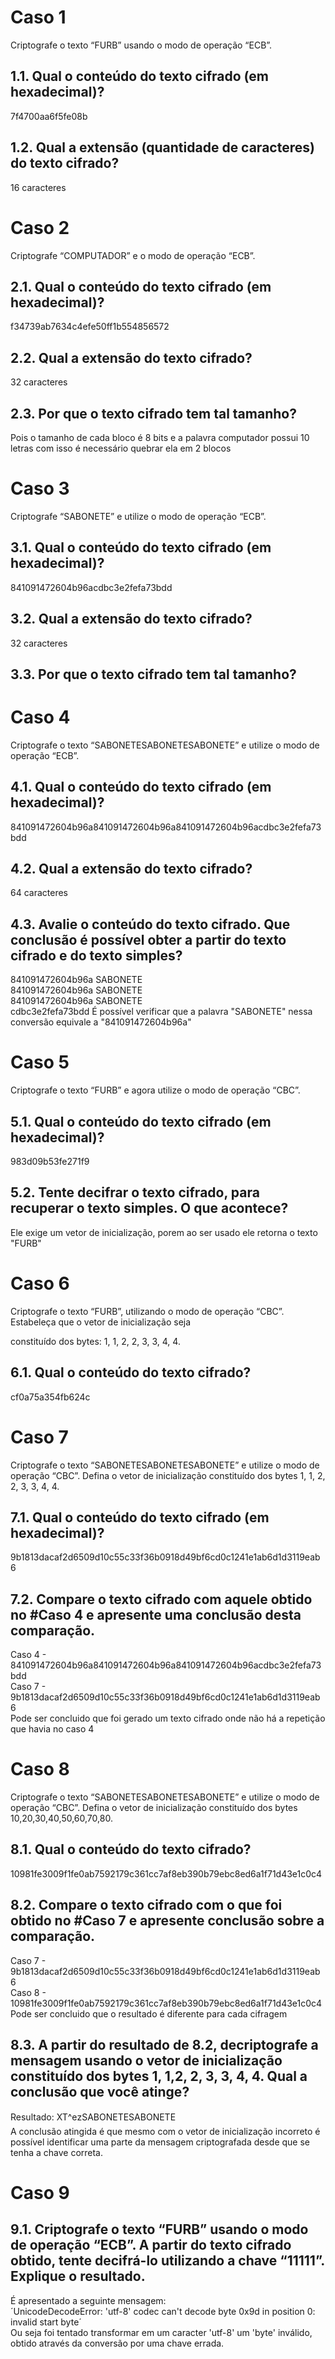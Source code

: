 
# Caso 1
Criptografe o texto “FURB” usando o modo de operação “ECB”.
## 1.1. Qual o conteúdo do texto cifrado (em hexadecimal)?
7f4700aa6f5fe08b
## 1.2. Qual a extensão (quantidade de caracteres) do texto cifrado?
16 caracteres
# Caso 2

Criptografe “COMPUTADOR” e o modo de operação “ECB”.

## 2.1. Qual o conteúdo do texto cifrado (em hexadecimal)?
f34739ab7634c4efe50ff1b554856572
## 2.2. Qual a extensão do texto cifrado?
32 caracteres
## 2.3. Por que o texto cifrado tem tal tamanho?
Pois o tamanho de cada bloco é 8 bits e a palavra computador possui 10 letras com isso é necessário quebrar ela em 2 blocos

# Caso 3
Criptografe “SABONETE” e utilize o modo de operação “ECB”.

## 3.1. Qual o conteúdo do texto cifrado (em hexadecimal)?
841091472604b96acdbc3e2fefa73bdd
## 3.2. Qual a extensão do texto cifrado?
32 caracteres
## 3.3. Por que o texto cifrado tem tal tamanho?

# Caso 4
Criptografe o texto “SABONETESABONETESABONETE” e utilize o modo de operação “ECB”.

## 4.1. Qual o conteúdo do texto cifrado (em hexadecimal)?
841091472604b96a841091472604b96a841091472604b96acdbc3e2fefa73bdd

## 4.2. Qual a extensão do texto cifrado?
64 caracteres

## 4.3. Avalie o conteúdo do texto cifrado. Que conclusão é possível obter a partir do texto cifrado e do texto simples?
841091472604b96a SABONETE  
841091472604b96a SABONETE  
841091472604b96a SABONETE  
cdbc3e2fefa73bdd
É possível verificar que a palavra "SABONETE" nessa conversão equivale a "841091472604b96a" 

# Caso 5
Criptografe o texto “FURB” e agora utilize o modo de operação “CBC”.

## 5.1. Qual o conteúdo do texto cifrado (em hexadecimal)?
983d09b53fe271f9
## 5.2. Tente decifrar o texto cifrado, para recuperar o texto simples. O que acontece?
Ele exige um vetor de inicialização, porem ao ser usado ele retorna o texto "FURB"

# Caso 6
Criptografe o texto “FURB”, utilizando o modo de operação “CBC”. Estabeleça que o vetor de inicialização seja

constituído dos bytes: 1, 1, 2, 2, 3, 3, 4, 4.

## 6.1. Qual o conteúdo do texto cifrado?
cf0a75a354fb624c
# Caso 7
Criptografe o texto “SABONETESABONETESABONETE” e utilize o modo de operação “CBC”. Defina o vetor de
inicialização constituído dos bytes 1, 1, 2, 2, 3, 3, 4, 4.

## 7.1. Qual o conteúdo do texto cifrado (em hexadecimal)?
9b1813dacaf2d6509d10c55c33f36b0918d49bf6cd0c1241e1ab6d1d3119eab6

## 7.2. Compare o texto cifrado com aquele obtido no #Caso 4 e apresente uma conclusão desta comparação.
Caso 4 - 841091472604b96a841091472604b96a841091472604b96acdbc3e2fefa73bdd  
Caso 7 - 9b1813dacaf2d6509d10c55c33f36b0918d49bf6cd0c1241e1ab6d1d3119eab6  
Pode ser concluido que foi gerado um texto cifrado onde não há a repetição que havia no caso 4

# Caso 8
Criptografe o texto “SABONETESABONETESABONETE” e utilize o modo de operação “CBC”. Defina o vetor de
inicialização constituído dos bytes 10,20,30,40,50,60,70,80.

## 8.1. Qual o conteúdo do texto cifrado?
10981fe3009f1fe0ab7592179c361cc7af8eb390b79ebc8ed6a1f71d43e1c0c4

## 8.2. Compare o texto cifrado com o que foi obtido no #Caso 7 e apresente conclusão sobre a comparação.
Caso 7 - 9b1813dacaf2d6509d10c55c33f36b0918d49bf6cd0c1241e1ab6d1d3119eab6  
Caso 8 - 10981fe3009f1fe0ab7592179c361cc7af8eb390b79ebc8ed6a1f71d43e1c0c4  
Pode ser concluido que o resultado é diferente para cada cifragem

## 8.3. A partir do resultado de 8.2, decriptografe a mensagem usando o vetor de inicialização constituído dos bytes 1, 1,2, 2, 3, 3, 4, 4. Qual a conclusão que você atinge?
Resultado: XT^ezSABONETESABONETE  
A conclusão atingida é que mesmo com o vetor de inicialização incorreto é possível identificar uma parte da mensagem criptografada desde que se tenha a chave correta.

# Caso 9
## 9.1. Criptografe o texto “FURB” usando o modo de operação “ECB”. A partir do texto cifrado obtido, tente decifrá-lo utilizando a chave “11111”. Explique o resultado.
É apresentado a seguinte mensagem:  
´UnicodeDecodeError: 'utf-8' codec can't decode byte 0x9d in position 0: invalid start byte´  
Ou seja foi tentado transformar em um caracter 'utf-8' um 'byte' inválido, obtido através da conversão por uma chave errada.



